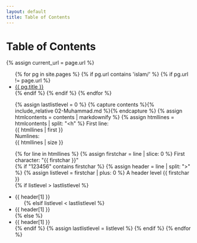 ```yaml
---
layout: default
title: Table of Contents
---
```


<h1>Table of Contents</h1>

{% assign current_url = page.url %}

<ul>
  {% for pg in site.pages %}
    {% if pg.url contains 'islam/' %}
    {% if pg.url != page.url %}
      <li>
        <a href="{{ pg.url }}">{{ pg.title }}</a>
      </li>
    {% endif %}
    {% endif %}
  {% endfor %}
</ul>

<ul>

{% assign lastlistlevel = 0 %}
{% capture contents %}{% include_relative 02-Muhammad.md %}{% endcapture %}
{% assign htmlcontents = contents | markdownify %}
{% assign htmllines = htmlcontents | split: "<h" %}
First line:<br>
{{ htmllines | first }}<br>
Numlines:<br>
{{ htmllines | size }}<br>

{% for line in htmllines %}
  {% assign firstchar = line | slice: 0 %}
  First character: "{{ firstchar }}"<br>
  {% if "123456" contains firstchar %}
   {% assign header = line | split: ">" %}
   {% assign listlevel = firstchar | plus: 0 %}
   A header level {{ firstchar }}<br>
     {% if listlevel > lastlistlevel %}
	   <li>{{ header[1] }}
	   <ul>
	  {% elsif listlevel < lastlistlevel %}
	   </ul>
	   </li>
	   <li>{{ header[1] }}</li>
	  {% else %}
	  <li>{{ header[1] }}</li>
	  {% endif %}
	  {% assign lastlistlevel = listlevel %}
  {% endif %}
{% endfor %}
